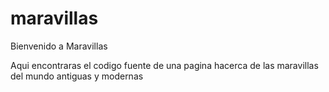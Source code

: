 # maravillas

Bienvenido a Maravillas

Aqui encontraras el codigo fuente de una pagina hacerca de las maravillas del mundo antiguas y modernas
